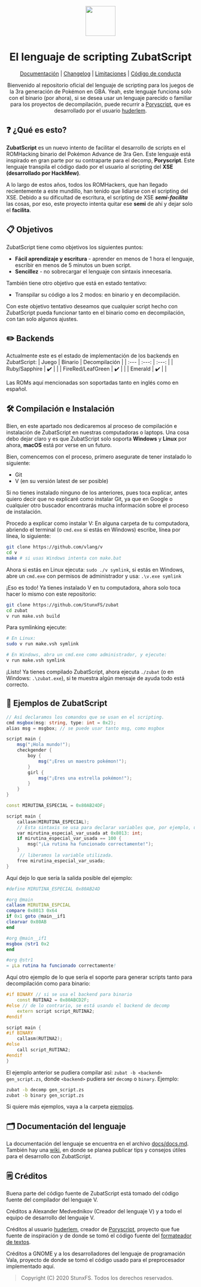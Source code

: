 <div align="center">

<p>
    <img width="80" src="https://github.com/StunxFS/zubatscript/blob/master/logo.png?raw=true">
</p>

<!--- ![ZubatScript's logo](logo.png) --->

<h1>El lenguaje de scripting ZubatScript</h1>

[Documentación](/docs/docs.pdf) |
[Changelog](CHANGELOG.md) |
[Limitaciones](LIMITACIONES.md) |
[Código de conducta](CODE_OF_CONDUCT.md)
<!-- | [Contribuciones](CONTRIBUTING.md) -->

<!--[![Discord][DiscordBadge]][DiscordUrl]-->

Bienvenido al repositorio oficial del lenguaje de scripting para los juegos de la 3ra generación de Pokémon en GBA. Yeah, este lenguaje funciona solo con el binario (por ahora), si se desea usar un lenguaje parecido o familiar para los proyectos de decompilación, puede recurrir a [Poryscript](https://github.com/huderlem/poryscript), que es desarrollado por el usuario [huderlem](https://github.com/huderlem).

</div>

## :question: ¿Qué es esto?

**ZubatScript** es un nuevo intento de facilitar el desarrollo de scripts en el ROMHacking binario del Pokémon Advance de 3ra Gen. Este lenguaje está inspirado en gran parte por su contraparte para el decomp, **Poryscript**. Este lenguaje transpila el código dado por el usuario al scripting del **XSE (desarrollado por HackMew)**.

A lo largo de estos años, todos los ROMHackers, que han llegado recientemente a este mundillo, han tenido que lidiarse con el scripting del XSE. Debido a su dificultad de escritura, el scripting de XSE ***semi-facilita*** las cosas, por eso, este proyecto intenta quitar ese **semi** de ahí y dejar solo el **facilita**.

## :clipboard: Objetivos

ZubatScript tiene como objetivos los siguientes puntos:

* **Fácil aprendizaje y escritura** - aprender en menos de 1 hora el lenguaje, escribir en menos de 5 minutos un buen script.
* **Sencillez** - no sobrecargar el lenguaje con sintaxis innecesaria.

También tiene otro objetivo que está en estado tentativo:

* Transpilar su código a los 2 modos: en binario y en decompilación.

Con este objetivo tentativo deseamos que cualquier script hecho con ZubatScript pueda funcionar tanto en el binario como en decompilación, con tan solo algunos ajustes.

## :pencil2: Backends

<!-- :heavy_check_mark: = check | :x: = equis -->

Actualmente este es el estado de implementación de los backends en ZubatScript:
| Juego             | Binario              | Decompilación |
| :---              | :---:                | :---:         |
| Ruby/Sapphire     |  :heavy_check_mark:  |               |
| FireRed/LeafGreen |  :heavy_check_mark:  |               |
| Emerald           |  :heavy_check_mark:  |               |

Las ROMs aquí mencionadas son soportadas tanto en inglés como en español.

## :hammer_and_wrench: Compilación e Instalación

Bien, en este apartado nos dedicaremos al proceso de compilación e instalación de ZubatScript en nuestras computadoras o laptops. Una cosa debo dejar claro y es que ZubatScript solo soporta **Windows** y **Linux** por ahora, **macOS** está por verse en un futuro.

Bien, comencemos con el proceso, primero asegurate de tener instalado lo siguiente:

* Git
* V (en su versión latest de ser posible)

Si no tienes instalado ninguno de los anteriores, pues toca explicar, antes quiero decir que no explicaré como instalar Git, ya que en Google o cualquier otro buscador encontrarás mucha información sobre el proceso de instalación.

Procedo a explicar como instalar V: En alguna carpeta de tu computadora, abriendo el terminal (o ``cmd.exe`` si estás en Windows) escribe, línea por línea, lo siguiente:

```bash
git clone https://github.com/vlang/v
cd v
make # si usas Windows intenta con make.bat
```

Ahora si estás en Linux ejecuta: ``sudo ./v symlink``, si estás en Windows, abre un `cmd.exe` con permisos de administrador y usa: ``.\v.exe symlink``

¡Eso es todo! Ya tienes instalado V en tu computadora, ahora solo toca hacer lo mismo con este repositorio:

```bash
git clone https://github.com/StunxFS/zubat
cd zubat
v run make.vsh build
```

Para symlinking ejecute:

```bash
# En Linux:
sudo v run make.vsh symlink

# En Windows, abra un cmd.exe como administrador, y ejecute:
v run make.vsh symlink
```

¡Listo! Ya tienes compilado ZubatScript, ahora ejecuta ``./zubat`` (o en Windows: ``.\zubat.exe``), si te muestra algún mensaje de ayuda todo está correcto.

## :blue_book: Ejemplos de ZubatScript

```cs
// Así declaramos los comandos que se usan en el scripting.
cmd msgbox(msg: string, type: int = 0x2);
alias msg = msgbox; // se puede usar tanto msg, como msgbox
```

```cs
script main {
    msg("¡Hola mundo!");
    checkgender {
        boy {
            msg("¡Eres un maestro pokémon!");
        }
        girl {
            msg("¡Eres una estrella pokémon!");
        }
    }
}
```

```cpp
const MIRUTINA_ESPECIAL = 0x80AB24DF;

script main {
    callasm(MIRUTINA_ESPECIAL);
    // Esta sintaxis se usa para declarar variables que, por ejemplo, una rutina utiliza.
    var mirutina_especial_var_usada at 0x8013: int;
    if mirutina_especial_var_usada == 100 {
        msg("¡La rutina ha funcionado correctamente!");
    }
     // liberamos la variable utilizada.
    free mirutina_especial_var_usada;
}
```

Aquí dejo lo que sería la salida posible del ejemplo:

```nim
#define MIRUTINA_ESPECIAL 0x80AB24D

#org @main
callasm MIRUTINA_ESPCIAL
compare 0x8013 0x64
if 0x1 goto @main__if1
clearvar 0x80AB
end

#org @main__if1
msgbox @str1 0x2
end

#org @str1
= ¡La rutina ha funcionado correctamente!
```

Aquí otro ejemplo de lo que sería el soporte para generar scripts tanto para decompilación como para binario:

```c++
#if BINARY // si se usa el backend para binario
    const RUTINA2 = 0x80ABCD2F;
#else // de lo contrario, se está usando el backend de decomp
    extern script script_RUTINA2;
#endif

script main {
#if BINARY
    callasm(RUTINA2);
#else
    call script_RUTINA2;
#endif
}
```

El ejemplo anterior se pudiera compilar así: ``zubat -b <backend> gen_script.zs``, donde ``<backend>`` pudiera ser ``decomp`` o ``binary``. Ejemplo:

```bash
zubat -b decomp gen_script.zs
zubat -b binary gen_script.zs
```

Si quiere más ejemplos, vaya a la carpeta [ejemplos](/ejemplos/).

## :card_index_dividers: Documentación del lenguaje

La documentación del lenguaje se encuentra en el archivo [docs/docs.md](docs/docs.md). También hay una [wiki](https://github.com/StunxFS/zubat_script/wiki), en donde se planea publicar tips y consejos útiles para el desarrollo con ZubatScript.

## :spiral_notepad: Créditos

Buena parte del código fuente de ZubatScript está tomado del código fuente del compilador del lenguaje V.

Créditos a Alexander Medvednikov (Creador del lenguaje V) y a todo el equipo de desarrollo del lenguaje V.

Créditos al usuario [huderlem](https://github.com/huderlem/), creador de [Poryscript](https://github.com/huderlem/poryscript), proyecto que fue fuente de inspiración y de donde se tomó el código fuente del [formateador de textos](compiler/emitter/binary/fmtttext.v).

Créditos a GNOME y a los desarrolladores del lenguaje de programación Vala, proyecto de donde se tomó el código usado para el preprocesador implementado aquí.

> Copyright (C) 2020 StunxFS. Todos los derechos reservados.

<!--- Utilidades --->
[DiscordBadge]: https://img.shields.io/discord/779007353185239070?label=Discord&logo=Discord&logoColor=white
[DiscordUrl]: https://discord.gg/pnvcap7WYT
